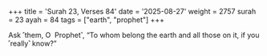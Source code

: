 +++
title = 'Surah 23, Verses 84'
date = '2025-08-27'
weight = 2757
surah = 23
ayah = 84
tags = ["earth", "prophet"]
+++

Ask ˹them, O  Prophet˺, “To whom belong the earth and all those on it, if you ˹really˺ know?”